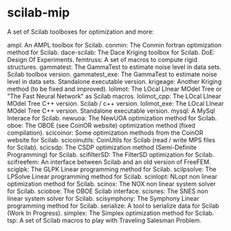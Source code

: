 scilab-mip
==========

A set of Scilab toolboxes for optimization and more:

ampl: An AMPL toolbox for Scilab.
conmin: The Conmin fortran optimization method for Scilab.
dace-scilab: The Dace Kriging toolbox for Scilab.
DoE: Design Of Experiments.
femtruss: A set of macros to compute rigid structures.
gammatest: The GammaTest to estimate noise level in data sets. Scilab toolbox version.
gammatest_exe: The GammaTest to estimate noise level in data sets. Standalone executable version.
krigeage: Another Kriging method (to be fixed and improved).
lolimot: The LOcal LInear MOdel Tree or "The Fast Neural Network" as Scilab macros.
lolimot_cpp: The LOcal LInear MOdel Tree C++ version. Scilab / c++ version.
lolimot_exe: The LOcal LInear MOdel Tree C++ version. Standalone executable version.
mysql: A MySql Interace for Scilab.
newuoa: The NewUOA optimization method for Scilab.
oboe: The OBOE (see CoinOR website) optimization method (fixed compilation).
scicoinor: Some optimization methods from the CoinOR website for Scilab.
scicoinutils: CoinUtils for Scilab (read / write MPS files for Scilab).
scicsdp: The CSDP optimization method (Semi-Definite Programming) for Scilab.
scifilterSD: The FilterSD optimization for Scilab.
scifreefem: An interface between Scilab and an old version of FreeFEM.
sciglpk: The GLPK Linear programming method for Scilab.
scilpsolve: The LPSolve Linear programming method for Scilab.
scinlopt: NLopt non linear optimization method for Scilab.
scinox: The NOX non linear system solver for Scilab.
scioboe: The OBOE Scilab interface.
scisnes: The SNES non linear system solver for Scilab.
scisymphony: The Symphony Linear programming method for Scilab.
serialize: A tool to serialize data for Scilab (Work In Progress).
simplex: The Simplex optimization method for Scilab.
tsp: A set of Scilab macros to play with Traveling Salesman Problem.
